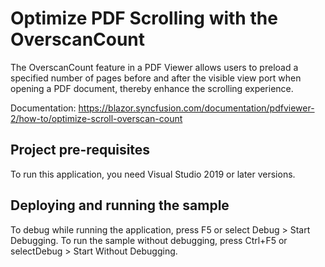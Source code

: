 # Optimize PDF Scrolling with the OverscanCount
The OverscanCount feature in a PDF Viewer allows users to preload a specified number of pages before and after the visible view port when opening a PDF document, thereby enhance the scrolling experience.

Documentation: https://blazor.syncfusion.com/documentation/pdfviewer-2/how-to/optimize-scroll-overscan-count


## Project pre-requisites
To run this application, you need Visual Studio 2019 or later versions.

## Deploying and running the sample
To debug while running the application, press F5 or select Debug > Start Debugging. To run the sample without debugging, press Ctrl+F5 or selectDebug > Start Without Debugging.